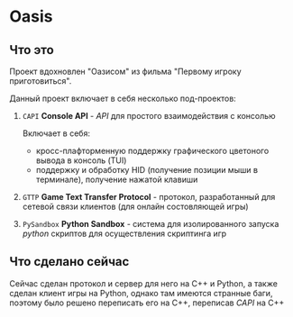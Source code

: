 # Oasis

## Что это

Проект вдохновлен "Оазисом" из фильма "Первому игроку приготовиться".

Данный проект включает в себя несколько под-проектов:

1. `CAPI`
    **Console API** - *API* для простого взаимодействия с консолью
    
    Включает в себя:
    - кросс-плафторменную поддержку графического цветоного вывода в консоль (TUI)
    - поддержку и обработку HID (получение позиции мыши в терминале), получение нажатой клавиши

2. `GTTP`
    **Game Text Transfer Protocol** - протокол, разработанный для сетевой связи клиентов (для онлайн состовляющей игры)

3. `PySandbox`
    **Python Sandbox** - система для изолированного запуска *python* скриптов для осуществления скриптинга игр

## Что сделано сейчас

Сейчас сделан протокол и сервер для него на C++ и Python, а также сделан клиент игры на Python, однако там имеются странные баги, поэтому было решено переписать его на C++, переписав *CAPI* на C++